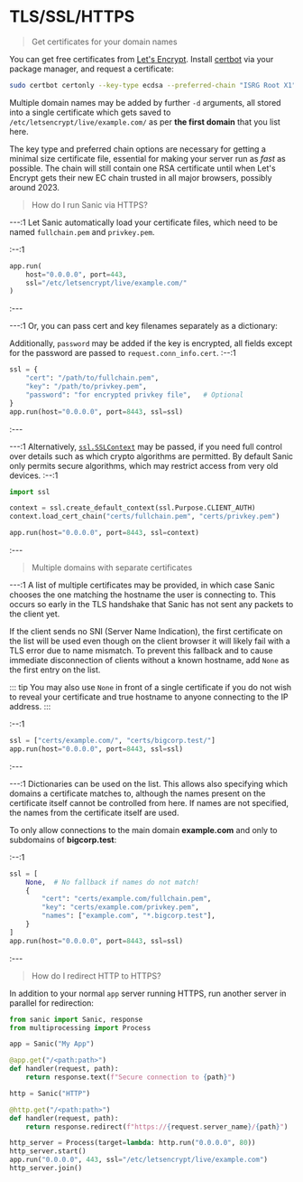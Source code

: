 # TLS/SSL/HTTPS

> Get certificates for your domain names

You can get free certificates from [Let's Encrypt](https://letsencrypt.org/). Install [certbot](https://certbot.eff.org/) via your package manager, and request a certificate:

```sh
sudo certbot certonly --key-type ecdsa --preferred-chain "ISRG Root X1" -d example.com -d www.example.com
```

Multiple domain names may be added by further `-d` arguments, all stored into a single certificate which gets saved to `/etc/letsencrypt/live/example.com/` as per **the first domain** that you list here.

The key type and preferred chain options are necessary for getting a minimal size certificate file, essential for making your server run as *fast* as possible. The chain will still contain one RSA certificate until when Let's Encrypt gets their new EC chain trusted in all major browsers, possibly around 2023.

> How do I run Sanic via HTTPS? 

---:1
Let Sanic automatically load your certificate files, which need to be named `fullchain.pem` and `privkey.pem`.

:--:1
```python
app.run(
    host="0.0.0.0", port=443,
    ssl="/etc/letsencrypt/live/example.com/"
)
```
:---

---:1
Or, you can pass cert and key filenames separately as a dictionary:

Additionally, `password` may be added if the key is encrypted, all fields except for the password are passed to `request.conn_info.cert`.
:--:1
```python
ssl = {
    "cert": "/path/to/fullchain.pem",
    "key": "/path/to/privkey.pem",
    "password": "for encrypted privkey file",   # Optional
}
app.run(host="0.0.0.0", port=8443, ssl=ssl)
```
:---

---:1
Alternatively, [`ssl.SSLContext`](https://docs.python.org/3/library/ssl.html) may be passed, if you need full control over details such as which crypto algorithms are permitted. By default Sanic only permits secure algorithms, which may restrict access from very old devices.
:--:1
```python
import ssl

context = ssl.create_default_context(ssl.Purpose.CLIENT_AUTH)
context.load_cert_chain("certs/fullchain.pem", "certs/privkey.pem")

app.run(host="0.0.0.0", port=8443, ssl=context)
```
:---


> Multiple domains with separate certificates

---:1
A list of multiple certificates may be provided, in which case Sanic chooses the one matching the hostname the user is connecting to. This occurs so early in the TLS handshake that Sanic has not sent any packets to the client yet.

If the client sends no SNI (Server Name Indication), the first certificate on the list will be used even though on the client browser it will likely fail with a TLS error due to name mismatch. To prevent this fallback and to cause immediate disconnection of clients without a known hostname, add `None` as the first entry on the list.

::: tip
You may also use `None` in front of a single certificate if you do not wish to reveal your certificate and true hostname to anyone connecting to the IP address.
:::

:--:1
```python
ssl = ["certs/example.com/", "certs/bigcorp.test/"]
app.run(host="0.0.0.0", port=8443, ssl=ssl)
```
:---

---:1
Dictionaries can be used on the list. This allows also specifying which domains a certificate matches to, although the names present on the certificate itself cannot be controlled from here. If names are not specified, the names from the certificate itself are used.

To only allow connections to the main domain **example.com** and only to subdomains of **bigcorp.test**:

:--:1
```python
ssl = [
    None,  # No fallback if names do not match!
    {
        "cert": "certs/example.com/fullchain.pem",
        "key": "certs/example.com/privkey.pem",
        "names": ["example.com", "*.bigcorp.test"],
    }
]
app.run(host="0.0.0.0", port=8443, ssl=ssl)
```
:---

> How do I redirect HTTP to HTTPS?

In addition to your normal `app` server running HTTPS, run another server in parallel for redirection:
```python
from sanic import Sanic, response
from multiprocessing import Process

app = Sanic("My App")

@app.get("/<path:path>")
def handler(request, path):
    return response.text(f"Secure connection to {path}")

http = Sanic("HTTP")

@http.get("/<path:path>")
def handler(request, path):
    return response.redirect(f"https://{request.server_name}/{path}")

http_server = Process(target=lambda: http.run("0.0.0.0", 80))
http_server.start()
app.run("0.0.0.0", 443, ssl="/etc/letsencrypt/live/example.com")
http_server.join()
```
